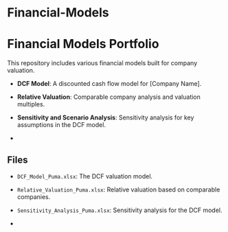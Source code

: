 # Financial-Models
# Financial Models Portfolio

This repository includes various financial models built for company valuation. 
- **DCF Model**: A discounted cash flow model for [Company Name].
- **Relative Valuation**: Comparable company analysis and valuation multiples.
- **Sensitivity and Scenario Analysis**: Sensitivity analysis for key assumptions in the DCF model.

- 
## Files
- `DCF_Model_Puma.xlsx`: The DCF valuation model.
- `Relative_Valuation_Puma.xlsx`: Relative valuation based on comparable companies.
- `Sensitivity_Analysis_Puma.xlsx`: Sensitivity analysis for the DCF model.

- 
